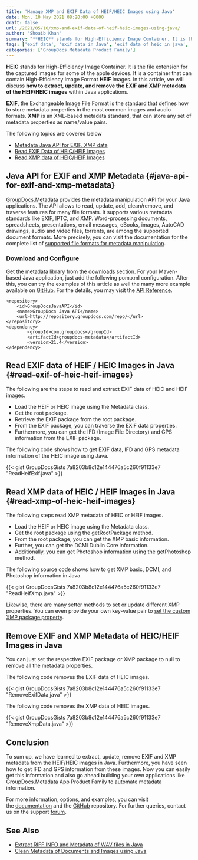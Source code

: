 ```yaml
---
title: 'Manage XMP and EXIF Data of HEIF/HEIC Images using Java'
date: Mon, 10 May 2021 08:20:00 +0000
draft: false
url: /2021/05/10/xmp-and-exif-data-of-heif-heic-images-using-java/
author: 'Shoaib Khan'
summary: "**HEIC** stands for High-Efficiency Image Container. It is the file extension for the captured images for some of the apple devices. It is a container that can contain High-Efficiency Image Format **HEIF** images. In this article, we will discuss **how to extract, update, and remove the EXIF and XMP metadata of the HEIF/HEIC images** within Java applications."
tags: ['exif data', 'exif data in Java', 'exif data of heic in java', 'XMP data in Java', 'xmp data of heic in java', 'XMP metadata']
categories: ['GroupDocs.Metadata Product Family']
---
```


**HEIC** stands for High-Efficiency Image Container. It is the file extension for the captured images for some of the apple devices. It is a container that can contain High-Efficiency Image Format **HEIF** images. In this article, we will discuss **how to extract, update, and remove the EXIF and XMP metadata of the HEIF/HEIC images** within Java applications.

**EXIF**, the Exchangeable Image File Format is the standard that defines how to store metadata properties in the most common images and audio formats. **XMP** is an XML-based metadata standard, that can store any set of metadata properties as name/value pairs.

The following topics are covered below

*   [Metadata Java API for EXIF, XMP data][2]
*   [Read EXIF Data of HEIC/HEIF Images][3]
*   [Read XMP data of HEIC/HEIF Images][4]

## Java API for EXIF and XMP Metadata {#java-api-for-exif-and-xmp-metadata}

[GroupDocs.Metadata][5] provides the metadata manipulation API for your Java applications. The API allows to read, update, add, clean/remove, and traverse features for many file formats. It supports various metadata standards like EXIF, IPTC, and XMP. Word-processing documents, spreadsheets, presentations, email messages, eBooks, images, AutoCAD drawings, audio and video files, torrents, are among the supported document formats. More precisely, you can visit the documentation for the complete list of [supported file formats for metadata manipulation][6].

### Download and Configure

Get the metadata library from the [downloads][7] section. For your Maven-based Java application, just add the following pom.xml configuration. After this, you can try the examples of this article as well the many more example available on [GitHub][8]. For the details, you may visit the [API Reference][9].

```
<repository>
	<id>GroupDocsJavaAPI</id>
	<name>GroupDocs Java API</name>
	<url>http://repository.groupdocs.com/repo/</url>
</repository>
<dependency>
        <groupId>com.groupdocs</groupId>
        <artifactId>groupdocs-metadata</artifactId>
        <version>21.4</version> 
</dependency>
```

## Read EXIF data of HEIF / HEIC Images in Java {#read-exif-of-heic-heif-images}

The following are the steps to read and extract EXIF data of HEIC and HEIF images.

*   Load the HEIF or HEIC image using the Metadata class.
*   Get the root package.
*   Retrieve the EXIF package from the root package.
*   From the EXIF package, you can traverse the EXIF data properties.
*   Furthermore, you can get the IFD (Image File Directory) and GPS information from the EXIF package.

The following code shows how to get EXIF data, IFD and GPS metadata information of the HEIC image using Java.

{{< gist GroupDocsGists 7a8203b8c12e144476a5c260f91133e7 "ReadHeifExif.java" >}}

## Read XMP data of HEIC / HEIF Images in Java {#read-xmp-of-heic-heif-images}

The following steps read XMP metadata of HEIC or HEIF images.

*   Load the HEIF or HEIC image using the Metadata class.
*   Get the root package using the getRootPackage method.
*   From the root package, you can get the XMP basic information.
*   Further, you can get the DCMI Dublin Core information.
*   Additionally, you can get Photoshop information using the getPhotoshop method.

The following source code shows how to get XMP basic, DCMI, and Photoshop information in Java.

{{< gist GroupDocsGists 7a8203b8c12e144476a5c260f91133e7 "ReadHeifXmp.java" >}}

Likewise, there are many setter methods to set or update different XMP properties. You can even provide your own key-value pair to [set the custom XMP package property][10].

## Remove EXIF and XMP Metadata of HEIC/HEIF Images in Java

You can just set the respective EXIF package or XMP package to null to remove all the metadata properties.

The following code removes the EXIF data of HEIC images.

{{< gist GroupDocsGists 7a8203b8c12e144476a5c260f91133e7 "RemoveExifData.java" >}}

The following code removes the XMP data of HEIC images.

{{< gist GroupDocsGists 7a8203b8c12e144476a5c260f91133e7 "RemoveXmpData.java" >}}

## Conclusion

To sum up, we have learned to extract, update, remove EXIF and XMP metadata from the HEIF/HEIC images in Java. Furthermore, you have seen how to get IFD and GPS information from these images. Now you can easily get this information and also go ahead building your own applications like GroupDocs.Metadata App Product Family to automate metadata information.

For more information, options, and examples, you can visit the [documentation][11] and the [GitHub][12] repository. For further queries, contact us on the support [forum][13].

## See Also

*   [Extract RIFF INFO and Metadata of WAV files in Java][14]
*   [Clean Metadata of Documents and Images using Java][15]







[1]: https://blog.groupdocs.com/2021/05/10/xmp-and-exif-data-of-heif-heic-images-using-java
[2]: #java-api-for-exif-and-xmp-metadata
[3]: #read-exif-of-heic-heif-images
[4]: #read-xmp-of-heic-heif-images
[5]: https://products.groupdocs.com/metadata
[6]: https://docs.groupdocs.com/metadata/java/supported-document-formats/
[7]: https://downloads.groupdocs.com/metadata/java
[8]: https://github.com/groupdocs-metadata
[9]: https://apireference.groupdocs.com/metadata/java
[10]: https://docs.groupdocs.com/metadata/java/working-with-xmp-metadata/
[11]: https://docs.groupdocs.com/metadata/
[12]: https://github.com/groupdocs-metadata
[13]: https://forum.groupdocs.com/
[14]: https://blog.groupdocs.com/2021/03/22/extract-riff-info-and-metadata-of-wav-files-in-java/
[15]: https://blog.groupdocs.com/2020/12/17/remove-metadata-from-documents-and-images-using-java/

